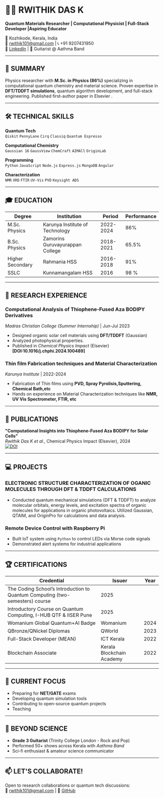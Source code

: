 # 👨🔬 RWITHIK DAS K  
**Quantum Materials Researcher | Computational Physicist | Full-Stack Developer |Aspiring Educator**

📍 Kozhikode, Kerala, India  
📧 rwithik101@gmail.com | 📞 +91 9207431950  
🔗 [LinkedIn](linkedin.com/in/rwithik-das-k-3a56b8235/) | 🎸 Guitarist @ Aathma Band  

---

## 🚀 SUMMARY  
Physics researcher with **M.Sc. in Physics (86%)** specializing in computational quantum chemistry and material science. Proven expertise in **DFT/TDDFT simulations**, quantum algorithm development, and full-stack engineering. Published first-author paper in Elsevier . 

---

## 🛠️ TECHNICAL SKILLS  
**Quantum Tech**  
`Qiskit` `PennyLane` `Cirq` `Classiq` `Quantum Espresso`  

**Computational Chemistry**  
`Gaussian 16` `GaussView` `ChemCraft` `AIMAll` `OriginLab`  

**Programming**  
`Python` `JavaScript` `Node.js` `Express.js` `MongoDB` `Angular`  

**Characterization**  
`NMR` `XRD` `FTIR` `UV-Vis` `PVD` `Keysight ADS`  

---

## 🎓 EDUCATION  
| **Degree** | **Institution** | **Period** | **Performance** |
|------------|-----------------|------------|-----------------|
| M.Sc. Physics | Karunya Institute of Technology | 2022-2024 | 86% |
| B.Sc. Physics | Zamorins Guruvayurappan College | 2018-2021 | 65.5% |
| Higher Secondary | Rahmania HSS | 2016-2018 | 91% |
| SSLC |Kunnamangalam HSS | 2016| 98 % | 

---

## 🔬 RESEARCH EXPERIENCE  
### **Computational Analysis of Thiophene-Fused Aza BODIPY Derivatives**  
*Madras Christian College (Summer Internship)* | Jun-Jul 2023  
- Designed organic solar cell materials using **DFT/TDDFT** (Gaussian)  
- Analyzed photophysical properties.  
- Published in *Chemical Physics Impact* (Elsevier) **[DOI:10.1016/j.chphi.2024.100489]**  

### **Thin film Fabrication techniques and Material Characterization**  
*Karunya Institute* | 2022-2024  
- Fabrication of Thin films using **PVD, Spray Pyrolisis,Sputtering, Chemical Bath,etc**  
- Hands on experience on Material Characterization techniques like **NMR, UV Vis Spectrometer, FTIR, etc** 

---

## 📜 PUBLICATIONS  
**"Computational Insights into Thiophene-Fused Aza BODIPY for Solar Cells"**  
*Rwithik Das K et al.*, Chemical Physics Impact (Elsevier), 2024  
[![DOI](https://img.shields.io/badge/DOI-10.1016%2Fj.chphi.2024.100489-blue)](https://doi.org/10.1016/j.chphi.2024.100489)  

---

## 💻 PROJECTS  

### **ELECTRONIC STRUCTURE CHARACTERIZATION OF OGANIC MOLECULES THROUGH DFT & TDDFT CALCULATIONS**  
- Conducted quantum mechanical simulations (DFT & TDDFT) to analyze molecular orbitals, energy levels, and excitation spectra of organic molecules for applications in organic photovoltaics. Utilized Gaussian, QTAIM, and OriginPro for calculations and data analysis.
  
### **Remote Device Control with Raspberry Pi**  
- Built IoT system using `Python` to control LEDs via Morse code signals  
- Demonstrated alert systems for industrial applications  

---

## 🏆 CERTIFICATIONS  
| **Credential** | **Issuer** | Year |
|----------------|------------|------|
| The Coding School’s Introduction to Quantum Computing (two-semesters) course | 2025 |
| Introductory Course on Quantum Computing, I-HUB QTF & IISER Pune | 2025 |
| Womanium Global Quantum+AI Badge | Womanium | 2024 |
| QBronze/QNickel Diplomas | QWorld | 2023 |
| Full-Stack Developer (MEAN) | ICT Kerala | 2022 |
| Blockchain Associate | Kerala Blockchain Academy | 2022 |

---

## 🌱 CURRENT FOCUS  
- Preparing for **NET/GATE** exams  
- Developing quantum simulation tools  
- Contributing to open-source quantum projects
- Teaching 

---

## 🎸 BEYOND SCIENCE  
- **Grade 3 Guitarist** (Trinity College London - Rock and Pop)  
- Performed 50+ shows across Kerala with *Aathma Band*  
- Sci-fi enthusiast & amateur science communicator  

---

## 📫 LET'S COLLABORATE!  
Open to research collaborations or quantum tech discussions:  
📧 rwithik101@gmail.com | 🔗 [GitHub](#)
